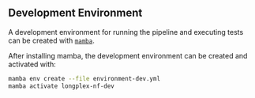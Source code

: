 ## Development Environment

A development environment for running the pipeline and executing tests can be created with [`mamba`](https://mamba.readthedocs.io/en/latest/installation/mamba-installation.html).

After installing mamba, the development environment can be created and activated with:
```bash
mamba env create --file environment-dev.yml
mamba activate longplex-nf-dev
```
